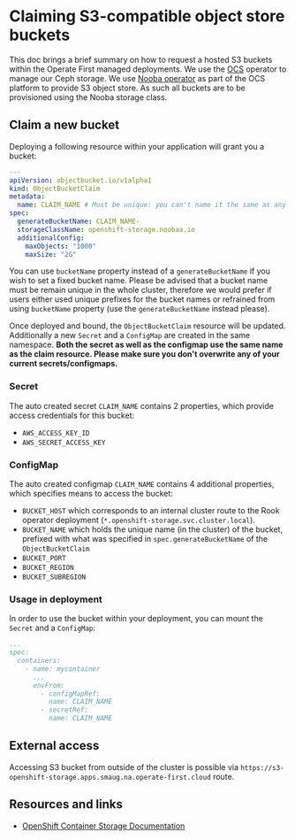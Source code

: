 # Claiming S3-compatible object store buckets

This doc brings a brief summary on how to request a hosted S3 buckets within the Operate First managed deployments. We use the [OCS](https://github.com/red-hat-storage/ocs-operator) operator to manage our Ceph storage. We use [Nooba operator](https://github.com/noobaa/noobaa-operator) as part of the OCS platform to provide S3 object store. As such all buckets are to be provisioned using the Nooba storage class.

## Claim a new bucket

Deploying a following resource within your application will grant you a bucket:

```yaml
---
apiVersion: objectbucket.io/v1alpha1
kind: ObjectBucketClaim
metadata:
  name: CLAIM_NAME # Must be unique: you can't name it the same as any of your secrets or configmap. More details below
spec:
  generateBucketName: CLAIM_NAME-
  storageClassName: openshift-storage.noobaa.io
  additionalConfig:
    maxObjects: "1000"
    maxSize: "2G"
```

You can use `bucketName` property instead of a `generateBucketName` if you wish to set a fixed bucket name. Please be advised that a bucket name must be remain unique in the whole cluster, therefore we would prefer if users either used unique prefixes for the bucket names or refrained from using `bucketName` property (use the `generateBucketName` instead please).

Once deployed and bound, the `ObjectBucketClaim` resource will be updated. Additionally a new `Secret` and a `ConfigMap` are created in the same namespace. **Both the secret as well as the configmap use the same name as the claim resource. Please make sure you don't overwrite any of your current secrets/configmaps.**

### Secret

The auto created secret `CLAIM_NAME` contains 2 properties, which provide access credentials for this bucket:

- `AWS_ACCESS_KEY_ID`
- `AWS_SECRET_ACCESS_KEY`

### ConfigMap

The auto created configmap `CLAIM_NAME` contains 4 additional properties, which specifies means to access the bucket:

- `BUCKET_HOST` which corresponds to an internal cluster route to the Rook operator deployment (`*.openshift-storage.svc.cluster.local`).
- `BUCKET_NAME` which holds the unique name (in the cluster) of the bucket, prefixed with what was specified in `spec.generateBucketName` of the `ObjectBucketClaim`
- `BUCKET_PORT`
- `BUCKET_REGION`
- `BUCKET_SUBREGION`

### Usage in deployment

In order to use the bucket within your deployment, you can mount the `Secret` and a `ConfigMap`:

```yaml
...
spec:
  containers:
    - name: mycontainer
      ...
      envFrom:
        - configMapRef:
          name: CLAIM_NAME
        - secretRef:
          name: CLAIM_NAME
```

## External access

Accessing S3 bucket from outside of the cluster is possible via `https://s3-openshift-storage.apps.smaug.na.operate-first.cloud` route.


## Resources and links

- [OpenShift Container Storage Documentation](https://access.redhat.com/documentation/en-us/red_hat_openshift_container_storage/4.8/html/managing_hybrid_and_multicloud_resources/object-bucket-claim)
